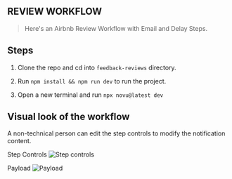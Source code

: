 ## REVIEW WORKFLOW

> Here's an Airbnb Review Workflow with Email and Delay Steps.

## Steps

1. Clone the repo and cd into `feedback-reviews` directory.

2. Run `npm install && npm run dev` to run the project.

3. Open a new terminal and run `npx novu@latest dev`

## Visual look of the workflow

A non-technical person can edit the step controls to modify the notification content.

Step Controls
![Step controls](https://github.com/novuhq/examples/assets/2946769/958f495f-8ec1-44b8-85b0-699514b34d3e)

Payload
![Payload](https://github.com/novuhq/examples/assets/2946769/5d048542-a6ad-4119-929b-322bc37863d6)

